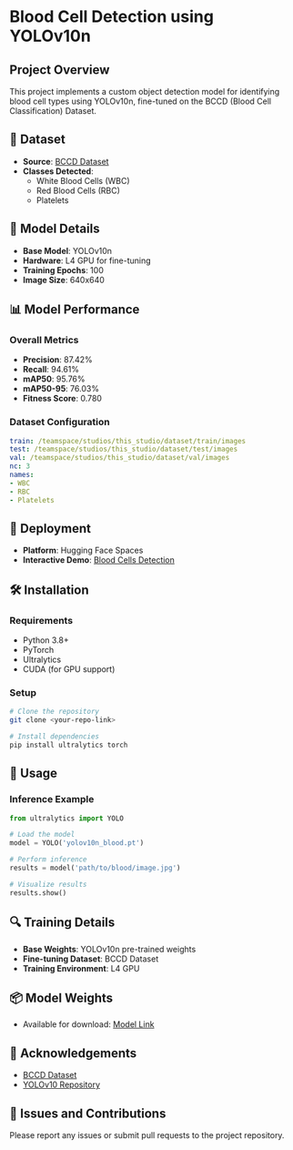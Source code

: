 # Blood Cell Detection using YOLOv10n

## Project Overview
This project implements a custom object detection model for identifying blood cell types using YOLOv10n, fine-tuned on the BCCD (Blood Cell Classification) Dataset.

## 🔬 Dataset
- **Source**: [BCCD Dataset](https://github.com/Shenggan/BCCD_Dataset)
- **Classes Detected**: 
  - White Blood Cells (WBC)
  - Red Blood Cells (RBC)
  - Platelets

## 🤖 Model Details
- **Base Model**: YOLOv10n
- **Hardware**: L4 GPU for fine-tuning
- **Training Epochs**: 100
- **Image Size**: 640x640

## 📊 Model Performance
### Overall Metrics
- **Precision**: 87.42%
- **Recall**: 94.61%
- **mAP50**: 95.76%
- **mAP50-95**: 76.03%
- **Fitness Score**: 0.780

### Dataset Configuration
```yaml
train: /teamspace/studios/this_studio/dataset/train/images  
test: /teamspace/studios/this_studio/dataset/test/images
val: /teamspace/studios/this_studio/dataset/val/images 
nc: 3                          
names:
- WBC
- RBC
- Platelets
```

## 🚀 Deployment
- **Platform**: Hugging Face Spaces
- **Interactive Demo**: [Blood Cells Detection](https://huggingface.co/spaces/vish26/bloodcells-detection)

## 🛠️ Installation

### Requirements
- Python 3.8+
- PyTorch
- Ultralytics
- CUDA (for GPU support)

### Setup
```bash
# Clone the repository
git clone <your-repo-link>

# Install dependencies
pip install ultralytics torch

```

## 📝 Usage

### Inference Example
```python
from ultralytics import YOLO

# Load the model
model = YOLO('yolov10n_blood.pt')

# Perform inference
results = model('path/to/blood/image.jpg')

# Visualize results
results.show()
```

## 🔍 Training Details
- **Base Weights**: YOLOv10n pre-trained weights
- **Fine-tuning Dataset**: BCCD Dataset
- **Training Environment**: L4 GPU

## 📦 Model Weights
- Available for download: [Model Link](https://github.com/Vishwa2684/finetuned-yolov10n-for-bloodcell-detection/blob/main/model/yolov10n_blood.onnx)

## 🙌 Acknowledgements
- [BCCD Dataset](https://github.com/Shenggan/BCCD_Dataset)
- [YOLOv10 Repository](https://github.com/THU-MIG/yolov10)

## 🐛 Issues and Contributions
Please report any issues or submit pull requests to the project repository.